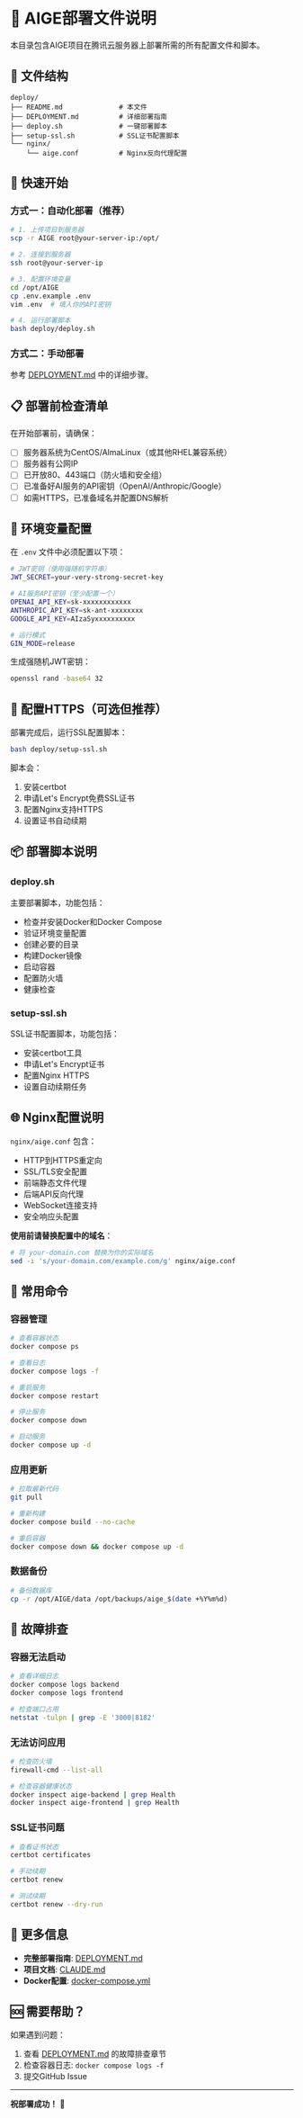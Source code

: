 # 🚀 AIGE部署文件说明

本目录包含AIGE项目在腾讯云服务器上部署所需的所有配置文件和脚本。

## 📁 文件结构

```
deploy/
├── README.md              # 本文件
├── DEPLOYMENT.md          # 详细部署指南
├── deploy.sh              # 一键部署脚本
├── setup-ssl.sh           # SSL证书配置脚本
└── nginx/
    └── aige.conf          # Nginx反向代理配置
```

## 🎯 快速开始

### 方式一：自动化部署（推荐）

```bash
# 1. 上传项目到服务器
scp -r AIGE root@your-server-ip:/opt/

# 2. 连接到服务器
ssh root@your-server-ip

# 3. 配置环境变量
cd /opt/AIGE
cp .env.example .env
vim .env  # 填入你的API密钥

# 4. 运行部署脚本
bash deploy/deploy.sh
```

### 方式二：手动部署

参考 [DEPLOYMENT.md](./DEPLOYMENT.md) 中的详细步骤。

## 📋 部署前检查清单

在开始部署前，请确保：

- [ ] 服务器系统为CentOS/AlmaLinux（或其他RHEL兼容系统）
- [ ] 服务器有公网IP
- [ ] 已开放80、443端口（防火墙和安全组）
- [ ] 已准备好AI服务的API密钥（OpenAI/Anthropic/Google）
- [ ] 如需HTTPS，已准备域名并配置DNS解析

## 🔑 环境变量配置

在 `.env` 文件中必须配置以下项：

```bash
# JWT密钥（使用强随机字符串）
JWT_SECRET=your-very-strong-secret-key

# AI服务API密钥（至少配置一个）
OPENAI_API_KEY=sk-xxxxxxxxxxxx
ANTHROPIC_API_KEY=sk-ant-xxxxxxxx
GOOGLE_API_KEY=AIzaSyxxxxxxxxxx

# 运行模式
GIN_MODE=release
```

生成强随机JWT密钥：
```bash
openssl rand -base64 32
```

## 🔐 配置HTTPS（可选但推荐）

部署完成后，运行SSL配置脚本：

```bash
bash deploy/setup-ssl.sh
```

脚本会：
1. 安装certbot
2. 申请Let's Encrypt免费SSL证书
3. 配置Nginx支持HTTPS
4. 设置证书自动续期

## 📦 部署脚本说明

### deploy.sh

主要部署脚本，功能包括：
- 检查并安装Docker和Docker Compose
- 验证环境变量配置
- 创建必要的目录
- 构建Docker镜像
- 启动容器
- 配置防火墙
- 健康检查

### setup-ssl.sh

SSL证书配置脚本，功能包括：
- 安装certbot工具
- 申请Let's Encrypt证书
- 配置Nginx HTTPS
- 设置自动续期任务

## 🌐 Nginx配置说明

`nginx/aige.conf` 包含：
- HTTP到HTTPS重定向
- SSL/TLS安全配置
- 前端静态文件代理
- 后端API反向代理
- WebSocket连接支持
- 安全响应头配置

**使用前请替换配置中的域名**：
```bash
# 将 your-domain.com 替换为你的实际域名
sed -i 's/your-domain.com/example.com/g' nginx/aige.conf
```

## 🔧 常用命令

### 容器管理

```bash
# 查看容器状态
docker compose ps

# 查看日志
docker compose logs -f

# 重启服务
docker compose restart

# 停止服务
docker compose down

# 启动服务
docker compose up -d
```

### 应用更新

```bash
# 拉取最新代码
git pull

# 重新构建
docker compose build --no-cache

# 重启容器
docker compose down && docker compose up -d
```

### 数据备份

```bash
# 备份数据库
cp -r /opt/AIGE/data /opt/backups/aige_$(date +%Y%m%d)
```

## 🐛 故障排查

### 容器无法启动

```bash
# 查看详细日志
docker compose logs backend
docker compose logs frontend

# 检查端口占用
netstat -tulpn | grep -E '3000|8182'
```

### 无法访问应用

```bash
# 检查防火墙
firewall-cmd --list-all

# 检查容器健康状态
docker inspect aige-backend | grep Health
docker inspect aige-frontend | grep Health
```

### SSL证书问题

```bash
# 查看证书状态
certbot certificates

# 手动续期
certbot renew

# 测试续期
certbot renew --dry-run
```

## 📖 更多信息

- **完整部署指南**: [DEPLOYMENT.md](./DEPLOYMENT.md)
- **项目文档**: [CLAUDE.md](../CLAUDE.md)
- **Docker配置**: [docker-compose.yml](../docker-compose.yml)

## 🆘 需要帮助？

如果遇到问题：
1. 查看 [DEPLOYMENT.md](./DEPLOYMENT.md) 的故障排查章节
2. 检查容器日志: `docker compose logs -f`
3. 提交GitHub Issue

---

**祝部署成功！** 🎉

